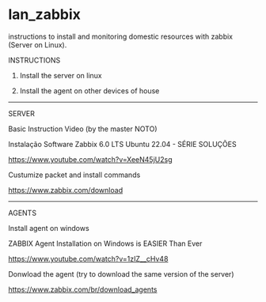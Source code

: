 # lan_zabbix
instructions to install and monitoring domestic resources with zabbix (Server on Linux).



INSTRUCTIONS

1) Install the server on linux

2) Install the agent on other devices of house

----------------------

SERVER

Basic Instruction Video (by the master NOTO)

Instalação Software Zabbix 6.0 LTS Ubuntu 22.04 - SÉRIE SOLUÇÕES

https://www.youtube.com/watch?v=XeeN45jU2sg

Custumize packet and install commands

https://www.zabbix.com/download


----------------------

AGENTS

Install agent on windows

ZABBIX Agent Installation on Windows is EASIER Than Ever

https://www.youtube.com/watch?v=1zIZ__cHv48

Donwload the agent (try to download the same version of the server)

https://www.zabbix.com/br/download_agents
